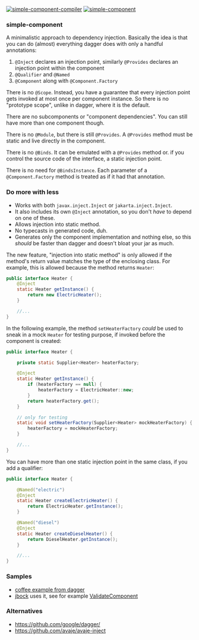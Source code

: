 [![simple-component-compiler](https://maven-badges.herokuapp.com/maven-central/io.github.jbock-java/simple-component-compiler/badge.svg?color=grey&subject=simple-component-compiler)](https://maven-badges.herokuapp.com/maven-central/io.github.jbock-java/simple-component-compiler)
[![simple-component](https://maven-badges.herokuapp.com/maven-central/io.github.jbock-java/simple-component/badge.svg?subject=simple-component)](https://maven-badges.herokuapp.com/maven-central/io.github.jbock-java/simple-component)

### simple-component

A minimalistic approach to dependency injection. Basically the idea is that you can do (almost) everything dagger does with only a handful annotations:

1. `@Inject` declares an injection point, similarly `@Provides` declares an injection point within the component
2. `@Qualifier` and `@Named`
3. `@Component` along with `@Component.Factory`

There is no `@Scope`. Instead, you have a guarantee that every injection point gets invoked at most once per component instance.
So there is no "prototype scope", unlike in dagger, where it is the default.

There are no subcomponents or "component dependencies". You can still have more than one component though.

There is no `@Module`, but there is still `@Provides`.
A `@Provides` method must be static and live directly in the component.

There is no `@Binds`. It can be emulated with a `@Provides` method or. if you control the source code of the interface, a static injection point.

There is no need for `@BindsInstance`. Each parameter of a `@Component.Factory` method is treated as if it had that annotation.

### Do more with less

* Works with both `javax.inject.Inject` or `jakarta.inject.Inject`.
* It also includes its own `@Inject` annotation, so you don't *have* to depend on one of these.
* Allows injection into static method.
* No typecasts in generated code, duh.
* Generates only the component implementation and nothing else, so this *should* be faster than dagger and doesn't bloat your jar as much.

The new feature, "injection into static method" is only allowed if the method's return value matches the type of the enclosing class.
For example, this is allowed because the method returns `Heater`:

```java
public interface Heater {
    @Inject
    static Heater getInstance() {
        return new ElectricHeater();
    }

    //...
}
```

In the following example, the method `setHeaterFactory` *could* be used to sneak in a mock `Heater` for testing purpose, if invoked before the component is created: 

```java
public interface Heater {

    private static Supplier<Heater> heaterFactory;

    @Inject
    static Heater getInstance() {
        if (heaterFactory == null) {
            heaterFactory = ElectricHeater::new;
        }
        return heaterFactory.get();
    }

    // only for testing
    static void setHeaterFactory(Supplier<Heater> mockHeaterFactory) {
        heaterFactory = mockHeaterFactory;
    }

    //...
}
```

You can have more than one static injection point in the same class, if you add a qualifier:

```java
public interface Heater {

    @Named("electric")
    @Inject
    static Heater createElectricHeater() {
        return ElectricHeater.getInstance();
    }

    @Named("diesel")
    @Inject
    static Heater createDieselHeater() {
        return DieselHeater.getInstance();
    }

    //...
}
```



### Samples

* [coffee example from dagger](https://github.com/jbock-java/modular-thermosiphon)
* [jbock](https://github.com/jbock-java/jbock) uses it, see for example [ValidateComponent](https://github.com/jbock-java/jbock/blob/master/compiler/src/main/java/net/jbock/validate/ValidateComponent.java)

### Alternatives

* https://github.com/google/dagger/
* https://github.com/avaje/avaje-inject
